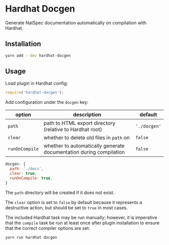 # Hardhat Docgen

Generate NatSpec documentation automatically on compilation with Hardhat.

## Installation

```bash
yarn add --dev hardhat-docgen
```

## Usage

Load plugin in Hardhat config:

```javascript
require('hardhat-docgen');
```

Add configuration under the `docgen` key:

| option | description | default |
|-|-|-|
| `path` | path to HTML export directory (relative to Hardhat root) | `'./docgen'`
| `clear` | whether to delete old files in `path` on  | `false` |
| `runOnCompile` | whether to automatically generate documentation during compilation | `false` |

```javascript
docgen: {
  path: './docs',
  clear: true,
  runOnCompile: true,
}
```

The `path` directory will be created if it does not exist.

The `clear` option is set to `false` by default because it represents a destructive action, but should be set to `true` in most cases.

The included Hardhat task may be run manually; however, it is imperative that the `compile` task be run at least once after plugin installation to ensure that the correct compiler options are set:

```bash
yarn run hardhat docgen
```
